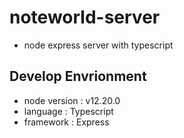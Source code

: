 # noteworld-server

- node express server with typescript

## Develop Envrionment
- node version : v12.20.0
- language : Typescript
- framework : Express
